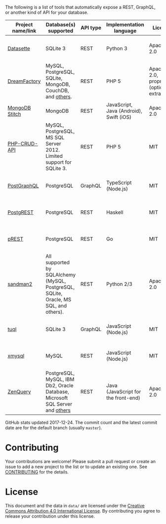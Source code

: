The following is a list of tools that automatically expose a REST, GraphQL, or another kind of API for your database.

|                          Project name/link                           |                                                     Database(s) supported                                                     | API type |       Implementation language       |                  License                  |                      GitHub stats                       |   Notes    |
|----------------------------------------------------------------------|-------------------------------------------------------------------------------------------------------------------------------|----------|-------------------------------------|-------------------------------------------|---------------------------------------------------------|------------|
| [Datasette](https://github.com/simonw/datasette)                     | SQLite 3                                                                                                                      | REST     | Python 3                            | Apache 2.0                                | 1097&nbsp;★; 253&nbsp;commits, latest&nbsp;2017-12-15   | Read-only. |
| [DreamFactory](https://github.com/dreamfactorysoftware/dreamfactory) | MySQL, PostgreSQL, SQLite, MongoDB, CouchDB, and [others](https://www.dreamfactory.com/products).                             | REST     | PHP 5                               | Apache 2.0, proprietary (optional extras) | 727&nbsp;★; 760&nbsp;commits, latest&nbsp;2017-11-16    |            |
| [MongoDB Stitch](https://www.mongodb.com/cloud/stitch) | MongoDB | REST | JavaScript, Java (Android), Swift (iOS) | Apache 2.0 ||            |
| [PHP-CRUD-API](https://github.com/mevdschee/php-crud-api)            | MySQL, PostgreSQL, MS SQL Server 2012. Limited support for SQLite 3.                                                          | REST     | PHP 5                               | MIT                                       | 1226&nbsp;★; 1004&nbsp;commits, latest&nbsp;2017-11-19  |            |
| [PostGraphQL](https://github.com/postgraphql/postgraphql)            | PostgreSQL                                                                                                                    | GraphQL  | TypeScript (Node.js)                | MIT                                       | 4516&nbsp;★; 665&nbsp;commits, latest&nbsp;2017-12-19   |            |
| [PostgREST](https://github.com/begriffs/postgrest)                   | PostgreSQL                                                                                                                    | REST     | Haskell                             | MIT                                       | 10075&nbsp;★; 1351&nbsp;commits, latest&nbsp;2017-12-12 |            |
| [pREST](https://github.com/prest/prest)                              | PostgreSQL                                                                                                                    | REST     | Go                                  | MIT                                       | 1561&nbsp;★; 400&nbsp;commits, latest&nbsp;2017-12-20   |            |
| [sandman2](https://github.com/jeffknupp/sandman2)                    | All supported by SQLAlchemy (MySQL, PostgreSQL, SQLite, Oracle, MS SQL, and others).                                          | REST     | Python 2/3                          | Apache 2.0                                | 645&nbsp;★; 129&nbsp;commits, latest&nbsp;2017-03-06    |            |
| [tuql](https://github.com/bradleyboy/tuql)                           | SQLite 3                                                                                                                      | GraphQL  | JavaScript (Node.js)                | MIT                                       | 176&nbsp;★; 34&nbsp;commits, latest&nbsp;2017-11-22     | Read-only. |
| [xmysql](https://github.com/o1lab/xmysql)                            | MySQL                                                                                                                         | REST     | JavaScript (Node.js)                | MIT                                       | 1678&nbsp;★; 205&nbsp;commits, latest&nbsp;2017-12-07   |            |
| [ZenQuery](https://github.com/BjoernKW/ZenQuery)                     | PostgreSQL, MySQL, IBM Db2, Oracle Database, Microsoft SQL Server and [others](https://github.com/BjoernKW/ZenQuery#database) | REST     | Java (JavaScript for the front-end) | Apache 2.0                                | 26&nbsp;★; 282&nbsp;commits, latest&nbsp;2017-01-31     | Read-only. |


GitHub stats updated 2017-12-24. The commit count and the latest commit date are for the default branch (usually `master`).

# Contributing

Your contributions are welcome! Please submit a pull request or create an issue to add a new project to the list or to update an existing one. See [CONTRIBUTING](./CONTRIBUTING.md) for the details.

# License

This document and the data in `data/` are licensed under the [Creative Commons Attribution 4.0 International License](http://creativecommons.org/licenses/by/4.0/). By contributing you agree to release your contribution under this license.
